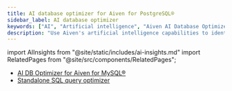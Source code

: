 ```yaml
---
title: AI database optimizer for Aiven for PostgreSQL®
sidebar_label: AI database optimizer
keywords: ["AI", "Artificial intelligence", "Aiven AI Database Optimizer"]
description: "Use Aiven's artificial intelligence capabilities to identify slow queries and get optimization suggestions."
---
```


import AIInsights from "@site/static/includes/ai-insights.md"
import RelatedPages from "@site/src/components/RelatedPages";

<AIInsights service="Aiven for PostgreSQL®"/>

<RelatedPages/>

- [AI DB Optimizer for Aiven for MySQL®](/docs/products/mysql/howto/ai-insights)
- [Standalone SQL query optimizer](https://aiven.io/tools/sql-query-optimizer)
